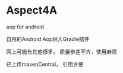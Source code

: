 Aspect4A
===================
aop for android

自用的Android Aop织入Gradle插件

网上可能有其他很多， 质量参差不齐，使用麻烦


已上传mavenCentral， 引用方便